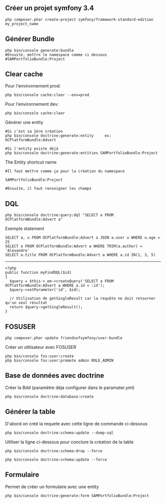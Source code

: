 Créer un projet symfony 3.4
---
    php composer.phar create-project symfony/framework-standard-edition my_project_name
    
Générer Bundle
---
    php bin/console generate:bundle
    #Ensuite, mettre le namespace comme ci dessous
    #SAMPortfolioBundle:Project

Clear cache
---

Pour l'environnement prod:

    php bin/console cache:clear --env=prod
    
Pour l'environnement dev:

    php bin/console cache:clear
    

    
Générer une entity

    #Si c'est sa 1ère création
    php bin/console doctrine:generate:entity     ex: OCPlatformBundle:Advert
    
    #Si l'entity existe déjà
    php bin/console doctrine:generate:entities SAMPortfolioBundle:Project
    
The Entity shortcut name
    
    #Il faut mettre comme ça pour la création du namespace
    
    SAMPortfolioBundle:Project
    
    #Ensuite, il faut renseigner les champs    
    
DQL
--
    php bin/console doctrine:query:dql "SELECT a FROM OCPlatformBundle:Advert a"
    
Exemple statement
    
    SELECT a, u FROM OCPlatformBundle:Advert a JOIN a.user u WHERE u.age = 25
    SELECT a FROM OCPlatformBundle:Advert a WHERE TRIM(a.author) = 'Alexandre'
    SELECT a.title FROM OCPlatformBundle:Advert a WHERE a.id IN(1, 3, 5)
---
    <?php
    public function myFindDQL($id)
    {
      $query = $this->_em->createQuery('SELECT a FROM OCPlatformBundle:Advert a WHERE a.id = :id');
      $query->setParameter('id', $id);
      
      // Utilisation de getSingleResult car la requête ne doit retourner qu'un seul résultat
      return $query->getSingleResult();
    }
    
FOSUSER
--
    php composer.phar update friendsofsymfony/user-bundle
    
Créer un utilisateur avec FOSUSER
    
    php bin/console fos:user:create
    php bin/console fos:user:promote admin ROLE_ADMIN

Base de données avec doctrine
---
Créer la Bdd (paramètre déja configurer dans le paramater.yml)

    php bin/console doctrine:database:create
    
Générer la table
--
D'abord on créé la requete avec cette ligne de commande ci-dessous

    php bin/console doctrine:schema:update --dump-sql
    
    
Utiliser la ligne ci-dessous pour conclure la création de la table

    php bin/console doctrine:schema:drop --force
    
    php bin/console doctrine:schema:update --force
    
Formulaire
--
Permet de créer un formulaire avec une entity

    php bin/console doctrine:generate:form SAMPortfolioBundle:Project